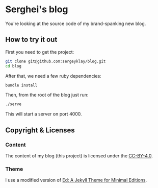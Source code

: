 # Serghei's blog

You're looking at the source code of my brand-spanking new blog.

## How to try it out

First you need to get the project:

```bash
git clone git@github.com:sergeyklay/blog.git
cd blog
```

After that, we need a few ruby dependencies:

```bash
bundle install
```

Then, from the root of the blog just run:

```sh
./serve
```

This will start a server on port 4000.

## Copyright & Licenses

### Content

The content of my blog (this project) is licensed under the [CC-BY-4.0](https://creativecommons.org/licenses/by/4.0).

### Theme

I use a modified version of [Ed: A Jekyll Theme for Minimal Editions](https://github.com/minicomp/ed).
